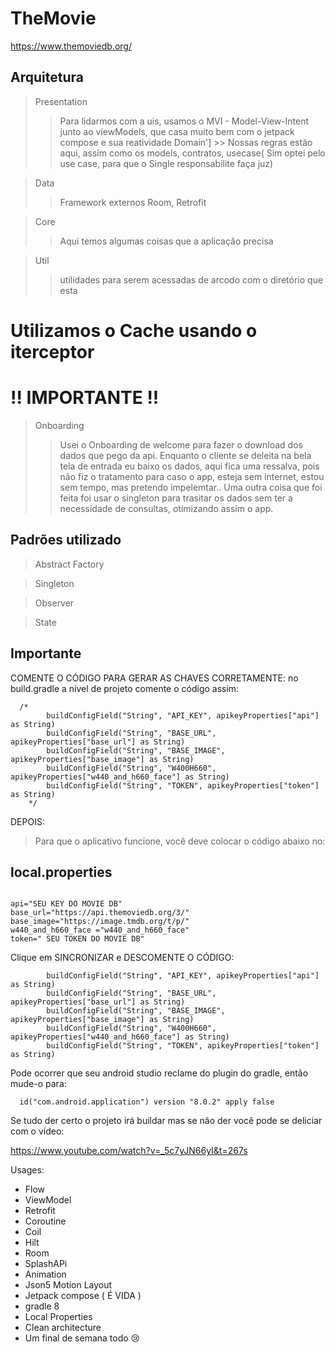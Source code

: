 # TheMovie
https://www.themoviedb.org/


## Arquitetura

> Presentation
 >>Para lidarmos com a uis, usamos o MVI - Model-View-Intent junto ao viewModels, que 
 casa muito bem com o jetpack compose e sua reatividade
> Domain']
    >> Nossas regras estão aqui, assim como os models, contratos, usecase( Sim optei pelo use case,
    para que o Single responsabilite faça juz)

> Data
 >>Framework externos Room, Retrofit

> Core
 >>Aqui temos algumas coisas que a aplicação precisa

> Util
 >>utilidades para serem acessadas de arcodo com o diretório que esta


# Utilizamos o Cache usando o iterceptor 

# !! IMPORTANTE !!
 

> Onboarding
 >>Usei o Onboarding de welcome para fazer o download dos dados
 que pego da api. Enquanto o cliente se deleita na bela tela de entrada
 eu  baixo os dados, aqui fica uma ressalva, pois
 não fiz o tratamento para caso o app, esteja sem internet, estou sem tempo, mas 
 pretendo impelemtar..
 Uma outra coisa que foi feita foi usar o singleton para
 trasitar os dados sem ter a necessidade de consultas, otimizando assim o app.
 
 ## Padrões utilizado

> Abstract Factory

> Singleton

> Observer

> State



## Importante
COMENTE O CÓDIGO PARA GERAR AS CHAVES CORRETAMENTE:
no build.gradle a nível de projeto comente o código assim:
```
  /*
        buildConfigField("String", "API_KEY", apikeyProperties["api"] as String)
        buildConfigField("String", "BASE_URL", apikeyProperties["base_url"] as String)
        buildConfigField("String", "BASE_IMAGE", apikeyProperties["base_image"] as String)
        buildConfigField("String", "W400H660", apikeyProperties["w440_and_h660_face"] as String)
        buildConfigField("String", "TOKEN", apikeyProperties["token"] as String)
    */
```
DEPOIS:

> Para que o aplicativo funcione, você deve colocar o código abaixo no:
 ## local.properties

```

api="SEU KEY DO MOVIE DB"
base_url="https://api.themoviedb.org/3/"
base_image="https://image.tmdb.org/t/p/"
w440_and_h660_face ="w440_and_h660_face"
token=" SEU TOKEN DO MOVIE DB"
```
Clique em SINCRONIZAR
e DESCOMENTE O CÓDIGO:
```
        buildConfigField("String", "API_KEY", apikeyProperties["api"] as String)
        buildConfigField("String", "BASE_URL", apikeyProperties["base_url"] as String)
        buildConfigField("String", "BASE_IMAGE", apikeyProperties["base_image"] as String)
        buildConfigField("String", "W400H660", apikeyProperties["w440_and_h660_face"] as String)
        buildConfigField("String", "TOKEN", apikeyProperties["token"] as String)
```
Pode ocorrer que seu android studio reclame do plugin do gradle, então mude-o para:
```
  id("com.android.application") version "8.0.2" apply false
```
Se tudo der certo o projeto irá buildar mas se não der você pode se deliciar com o vídeo:

https://www.youtube.com/watch?v=_5c7yJN66yI&t=267s

Usages:
- Flow
- ViewModel
- Retrofit
- Coroutine
- Coil
- Hilt
- Room
- SplashAPi
- Animation
- Json5 Motion Layout
- Jetpack compose ( É VIDA )
- gradle 8
- Local Properties
- Clean architecture
- Um final de semana todo 😢



